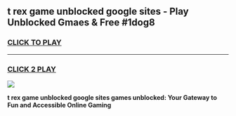 
## t rex game unblocked google sites - Play Unblocked Gmaes & Free #1dog8
<h3>
<a href="https://news.freeplayer.one?title=t_rex_game_unblocked_google_sites&ref=03M">CLICK TO PLAY</a></h3>
<hr>

<h3>
<a href="https://news.freeplayer.one?title=t_rex_game_unblocked_google_sites&ref=03M">CLICK 2 PLAY</a>
  
</h3>

<a href="https://news.freeplayer.one?title=t_rex_game_unblocked_google_sites&ref=03M"><img src="https://clearcache.store/games.png"></a>


**t rex game unblocked google sites games unblocked: Your Gateway to Fun and Accessible Online Gaming**
